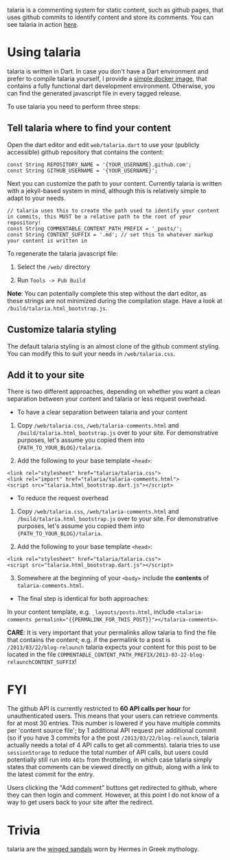talaria is a commenting system for static content, such as github pages, that uses github commits to identify content and store its comments. You can see talaria in action [here](http://blog.tibidat.com).

# Using talaria

talaria is written in Dart. In case you don't have a Dart environment and prefer to compile talaria yourself, I provide a [simple docker image](), that contains a fully functional dart development environment. Otherwise, you can find the generated javascript file in every tagged release.

To use talaria you need to perform three steps:

## Tell talaria where to find your content

Open the dart editor and edit `web/talaria.dart` to use your (publicly accessible) github repository that contains the content:

```
const String REPOSITORY_NAME = '{YOUR_USERNAME}.github.com';
const String GITHUB_USERNAME = '{YOUR_USERNAME}';
```

Next you can customize the path to your content. Currently talaria is written with a jekyll-based system in mind, although this is relatively simple to adapt to your needs.

```
// talaria uses this to create the path used to identify your content in commits, this MUST be a relative path to the root of your repository!
const String COMMENTABLE_CONTENT_PATH_PREFIX = '_posts/';
const String CONTENT_SUFFIX = '.md'; // set this to whatever markup your content is written in
```

To regenerate the talaria javascript file:
1. Select the `/web/` directory

2. Run `Tools -> Pub Build`


__Note__: You can potentially complete this step without the dart editor, as these strings are not minimized during the compilation stage. Have a look at `/build/talaria.html_bootstrap.js`.

## Customize talaria styling

The default talaria styling is an almost clone of the github comment styling. You can modify this to suit your needs in `/web/talaria.css`.

## Add it to your site

There is two different approaches, depending on whether you want a clean separation between your content and talaria or less request overhead.

- To have a clear separation between talaria and your content

1. Copy `/web/talaria.css`, `/web/talaria-comments.html` and `/build/talaria.html_bootstrap.js` over to your site.
For demonstrative purposes, let's assume you copied them into `{PATH_TO_YOUR_BLOG}/talaria`.

2. Add the following to your base template `<head>`:

```
<link rel="stylesheet" href="talaria/talaria.css">
<link rel="import" href="talaria/talaria-comments.html">
<script src="talaria.html_bootstrap.dart.js"></script>
```

- To reduce the request overhead

1. Copy `/web/talaria.css`, `/web/talaria-comments.html` and `/build/talaria.html_bootstrap.js` over to your site.
For demonstrative purposes, let's assume you copied them into `{PATH_TO_YOUR_BLOG}/talaria`.

2. Add the following to your base template `<head>`:

```
<link rel="stylesheet" href="talaria/talaria.css">
<script src="talaria.html_bootstrap.dart.js"></script>
```

3. Somewhere at the beginning of your `<body>` include the **contents** of `talaria-comments.html`.

- The final step is identical for both approaches:

In your content template, e.g. `_layouts/posts.html`, include `<talaria-comments permalink="{{PERMALINK_FOR_THIS_POST}}"></talaria-comments>`.

__CARE__: It is very important that your permalinks allow talaria to find the file that contains the content; e.g. if the permalink to a post is `/2013/03/22/blog-relaunch` talaria expects your content for this post to be located in the file `COMMENTABLE_CONTENT_PATH_PREFIX/2013-03-22-blog-relaunchCONTENT_SUFFIX`!

# FYI

The github API is currently restricted to **60 API calls per hour** for unauthenticated users. This means that your users can retrieve comments for at most 30 entries. This number is lowered if you have multiple commits per 'content source file'; by 1 additional API request per additional commit (so if you have 3 commits for a the post `/2013/03/22/blog-relaunch`, talaria actually needs a total of 4 API calls to get all comments). talaria tries to use `sessionStorage` to reduce the total number of API calls, but users could potentially still run into `403s` from throtteling, in which case talaria simply states that comments can be viewed directly on github, along with a link to the latest commit for the entry.

Users clicking the "Add comment" buttons get redirected to github, where they can then login and comment. However, at this point I do not know of a way to get users back to your site after the redirect.

# Trivia
talaria are the [winged sandals](http://en.wikipedia.org/wiki/Talaria) worn by Hermes in Greek mythology.
